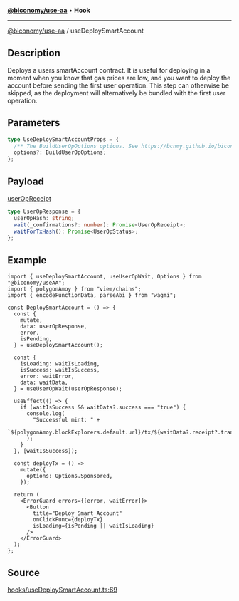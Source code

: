 [**@biconomy/use-aa**](./index.md) • **Hook**

---

[@biconomy/use-aa](./index.md) / useDeploySmartAccount

## Description

Deploys a users smartAccount contract. It is useful for deploying in a moment when you know that gas prices are low, and you want to deploy the account before sending the first user operation. This step can otherwise be skipped, as the deployment will alternatively be bundled with the first user operation.

## Parameters

```ts
type UseDeploySmartAccountProps = {
  /** The BuildUserOpOptions options. See https://bcnmy.github.io/biconomy-client-sdk/types/BuildUserOpOptions.html for further detail */
  options?: BuildUserOpOptions;
};
```

## Payload

[userOpReceipt](../../Bundler/api/get-useroperation-receipt#response)

```ts
type UserOpResponse = {
  userOpHash: string;
  wait(_confirmations?: number): Promise<UserOpReceipt>;
  waitForTxHash(): Promise<UserOpStatus>;
};
```

## Example

```tsx
import { useDeploySmartAccount, useUserOpWait, Options } from "@biconomy/useAA";
import { polygonAmoy } from "viem/chains";
import { encodeFunctionData, parseAbi } from "wagmi";

const DeploySmartAccount = () => {
  const {
    mutate,
    data: userOpResponse,
    error,
    isPending,
  } = useDeploySmartAccount();

  const {
    isLoading: waitIsLoading,
    isSuccess: waitIsSuccess,
    error: waitError,
    data: waitData,
  } = useUserOpWait(userOpResponse);

  useEffect(() => {
    if (waitIsSuccess && waitData?.success === "true") {
      console.log(
        "Successful mint: " +
          `${polygonAmoy.blockExplorers.default.url}/tx/${waitData?.receipt?.transactionHash}`
      );
    }
  }, [waitIsSuccess]);

  const deployTx = () =>
    mutate({
      options: Options.Sponsored,
    });

  return (
    <ErrorGuard errors={[error, waitError]}>
      <Button
        title="Deploy Smart Account"
        onClickFunc={deployTx}
        isLoading={isPending || waitIsLoading}
      />
    </ErrorGuard>
  );
};
```

## Source

[hooks/useDeploySmartAccount.ts:69](https://github.com/bcnmy/useAA/blob/main/src/hooks/useDeploySmartAccount.ts#L69)
